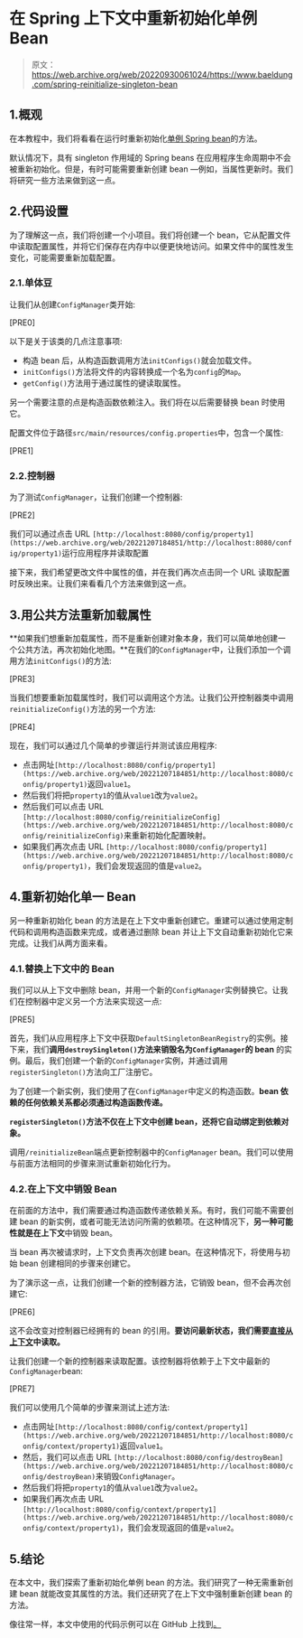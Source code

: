 # 在 Spring 上下文中重新初始化单例 Bean

> 原文：<https://web.archive.org/web/20220930061024/https://www.baeldung.com/spring-reinitialize-singleton-bean>

## 1.概观

在本教程中，我们将看看在运行时重新初始化[单例 Spring bean](/web/20221207184851/https://www.baeldung.com/spring-bean-scopes#singleton)的方法。

默认情况下，具有 singleton 作用域的 Spring beans 在应用程序生命周期中不会被重新初始化。但是，有时可能需要重新创建 bean —例如，当属性更新时。我们将研究一些方法来做到这一点。

## 2.代码设置

为了理解这一点，我们将创建一个小项目。我们将创建一个 bean，它从配置文件中读取配置属性，并将它们保存在内存中以便更快地访问。如果文件中的属性发生变化，可能需要重新加载配置。

### 2.1.单体豆

让我们从创建`ConfigManager`类开始:

[PRE0]

以下是关于该类的几点注意事项:

*   构造 bean 后，从构造函数调用方法`initConfigs()`就会加载文件。
*   `initConfigs()`方法将文件的内容转换成一个名为`config`的`Map`。
*   `getConfig()`方法用于通过属性的键读取属性。

另一个需要注意的点是构造函数依赖注入。我们将在以后需要替换 bean 时使用它。

配置文件位于路径`src/main/resources/config.properties`中，包含一个属性:

[PRE1]

### 2.2.控制器

为了测试`ConfigManager`，让我们创建一个控制器:

[PRE2]

我们可以通过点击 URL `[http://localhost:8080/config/property1](https://web.archive.org/web/20221207184851/http://localhost:8080/config/property1)`运行应用程序并读取配置

接下来，我们希望更改文件中属性的值，并在我们再次点击同一个 URL 读取配置时反映出来。让我们来看看几个方法来做到这一点。

## 3.用公共方法重新加载属性

**如果我们想重新加载属性，而不是重新创建对象本身，我们可以简单地创建一个公共方法，再次初始化地图。**在我们的`ConfigManager`中，让我们添加一个调用方法`initConfigs()`的方法:

[PRE3]

当我们想要重新加载属性时，我们可以调用这个方法。让我们公开控制器类中调用`reinitializeConfig()`方法的另一个方法:

[PRE4]

现在，我们可以通过几个简单的步骤运行并测试该应用程序:

*   点击网址`[http://localhost:8080/config/property1](https://web.archive.org/web/20221207184851/http://localhost:8080/config/property1)`返回`value1`。
*   然后我们将把`property1`的值从`value1`改为`value2`。
*   然后我们可以点击 URL `[http://localhost:8080/config/reinitializeConfig](https://web.archive.org/web/20221207184851/http://localhost:8080/config/reinitializeConfig)`来重新初始化配置映射。
*   如果我们再次点击 URL `[http://localhost:8080/config/property1](https://web.archive.org/web/20221207184851/http://localhost:8080/config/property1)`，我们会发现返回的值是`value2`。

## 4.重新初始化单一 Bean

另一种重新初始化 bean 的方法是在上下文中重新创建它。重建可以通过使用定制代码和调用构造函数来完成，或者通过删除 bean 并让上下文自动重新初始化它来完成。让我们从两方面来看。

### 4.1.替换上下文中的 Bean

我们可以从上下文中删除 bean，并用一个新的`ConfigManager`实例替换它。让我们在控制器中定义另一个方法来实现这一点:

[PRE5]

首先，我们从应用程序上下文中获取`DefaultSingletonBeanRegistry`的实例。接下来，我们**调用`destroySingleton()`方法来销毁名为`ConfigManager`的 bean** 的实例。最后，我们创建一个新的`ConfigManager`实例，并通过调用`registerSingleton()`方法向工厂注册它。

为了创建一个新实例，我们使用了在`ConfigManager`中定义的构造函数。**bean 依赖的任何依赖关系都必须通过构造函数传递。**

**`registerSingleton()`方法不仅在上下文中创建 bean，还将它自动绑定到依赖对象。**

调用`/reinitializeBean`端点更新控制器中的`ConfigManager` bean。我们可以使用与前面方法相同的步骤来测试重新初始化行为。

### 4.2.在上下文中销毁 Bean

在前面的方法中，我们需要通过构造函数传递依赖关系。有时，我们可能不需要创建 bean 的新实例，或者可能无法访问所需的依赖项。在这种情况下，**另一种可能性就是在上下文**中销毁 bean。

当 bean 再次被请求时，上下文负责再次创建 bean。在这种情况下，将使用与初始 bean 创建相同的步骤来创建它。

为了演示这一点，让我们创建一个新的控制器方法，它销毁 bean，但不会再次创建它:

[PRE6]

这不会改变对控制器已经拥有的 bean 的引用。**要访问最新状态，我们需要[直接从上下文](/web/20221207184851/https://www.baeldung.com/spring-getbean)中读取。**

让我们创建一个新的控制器来读取配置。该控制器将依赖于上下文中最新的`ConfigManager`bean:

[PRE7]

我们可以使用几个简单的步骤来测试上述方法:

*   点击网址`[http://localhost:8080/config/context/property1](https://web.archive.org/web/20221207184851/http://localhost:8080/config/context/property1)`返回`value1`。
*   然后，我们可以点击 URL `[http://localhost:8080/config/destroyBean](https://web.archive.org/web/20221207184851/http://localhost:8080/config/destroyBean)`来销毁`ConfigManager`。
*   然后我们将把`property1`的值从`value1`改为`value2`。
*   如果我们再次点击 URL `[http://localhost:8080/config/context/property1](https://web.archive.org/web/20221207184851/http://localhost:8080/config/context/property1)`，我们会发现返回的值是`value2`。

## 5.结论

在本文中，我们探索了重新初始化单例 bean 的方法。我们研究了一种无需重新创建 bean 就能改变其属性的方法。我们还研究了在上下文中强制重新创建 bean 的方法。

像往常一样，本文中使用的代码示例可以在 GitHub 上找到[。](https://web.archive.org/web/20221207184851/https://github.com/eugenp/tutorials/tree/master/spring-core-6)